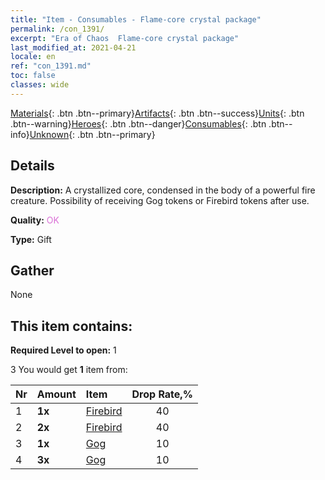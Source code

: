 ```yaml
---
title: "Item - Consumables - Flame-core crystal package"
permalink: /con_1391/
excerpt: "Era of Chaos  Flame-core crystal package"
last_modified_at: 2021-04-21
locale: en
ref: "con_1391.md"
toc: false
classes: wide
---
```

 [Materials](/Items/){: .btn .btn--primary}[Artifacts](/Items/Artifacts/){: .btn .btn--success}[Units](/Items/Units/){: .btn .btn--warning}[Heroes](/Items/Heroes/){: .btn .btn--danger}[Consumables](/Items/Consumables/){: .btn .btn--info}[Unknown](/Items/Unknown/){: .btn .btn--primary}

## Details
 **Description:** A crystallized core, condensed in the body of a powerful fire creature. Possibility of receiving Gog tokens or Firebird tokens after use.

 **Quality:** <span style="color: #DA70D6">OK</span>

 **Type:** Gift

## Gather

  None

## This item contains:

 **Required Level to open:** 1

 3 You would get **1** item  from:

  | Nr | Amount |     Item    | Drop Rate,% |
  |:---|:-------|:------------|:---------:|
  | 1 |  **1x** | [Firebird](/Items/unt_268/) | 40 | 
  | 2 |  **2x** | [Firebird](/Items/unt_268/) | 40 | 
  | 3 |  **1x** | [Gog](/Items/unt_227/) | 10 | 
  | 4 |  **3x** | [Gog](/Items/unt_227/) | 10 | 

